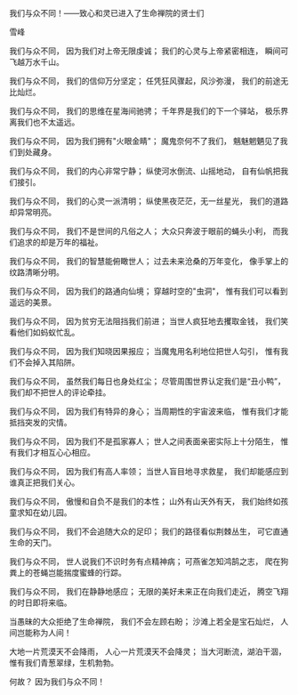 我们与众不同！——致心和灵已进入了生命禅院的贤士们

雪峰


我们与众不同，
因为我们对上帝无限虔诚；
我们的心灵与上帝紧密相连，
瞬间可飞越万水千山。

我们与众不同，
我们的信仰万分坚定；
任凭狂风骤起，风沙弥漫，
我们的前途无比灿烂。

我们与众不同，
我们的思维在星海间驰骋；
千年界是我们的下一个驿站，
极乐界离我们也不太遥远。

我们与众不同，
因为我们拥有"火眼金睛"；
魔鬼奈何不了我们，
魑魅魍魉见了我们到处藏身。

我们与众不同，
我们的内心非常宁静；
纵使河水倒流、山摇地动，
自有仙帆把我们接引。

我们与众不同，
我们的心灵一派清明；
纵使黑夜茫茫，无一丝星光，
我们的道路却异常明亮。

我们与众不同，
我们不是世间的凡俗之人；
大众只奔波于眼前的蝇头小利，
而我们追求的却是万年的福祉。

我们与众不同，
我们的智慧能俯瞰世人；
过去未来沧桑的万年变化，
像手掌上的纹路清晰分明。

我们与众不同，
因为我们的路通向仙境；
穿越时空的"虫洞"，
惟有我们可以看到遥远的美景。

我们与众不同，
因为贫穷无法阻挡我们前进；
当世人疯狂地去攫取金钱，
我们笑看他们如蚂蚁忙乱。

我们与众不同，
因为我们知晓因果报应；
当魔鬼用名利地位把世人勾引，
惟有我们不会掉入其陷阱。

我们与众不同，
虽然我们每日也身处红尘；
尽管周围世界认定我们是“丑小鸭”，
我们却不把世人的评论牵挂。

我们与众不同，
因为我们有特异的身心；
当周期性的宇宙波来临，
惟有我们才能抵挡突发的灾情。

我们与众不同，
因为我们不是孤家寡人；
世人之间表面亲密实际上十分陌生，
惟有我们才相互心心相应。

我们与众不同，
因为我们有高人率领；
当世人盲目地寻求救星，
我们却能感应到谁真正把我们关心。

我们与众不同，
傲慢和自负不是我们的本性；
山外有山天外有天，
我们始终如孩童求知在幼儿园。

我们与众不同，
我们不会追随大众的足印；
我们的路径看似荆棘丛生，
可它直通生命的天门。

我们与众不同，
世人说我们不识时务有点精神病；
可燕雀怎知鸿鹄之志，
爬在狗粪上的苍蝇岂能揣度蜜蜂的行踪。

我们与众不同，
我们在静静地感应；
无限的美好未来正在向我们走近，
腾空飞翔的时日即将来临。

当愚昧的大众拒绝了生命禅院，
我们不会左顾右盼；
沙滩上若全是宝石灿烂，
人间岂能称为人间！

大地一片荒漠天不会降雨，
人心一片荒漠天不会降灵；
当大河断流，湖泊干涸，
惟有我们青葱翠绿，生机勃勃。

何故？
因为我们与众不同！



